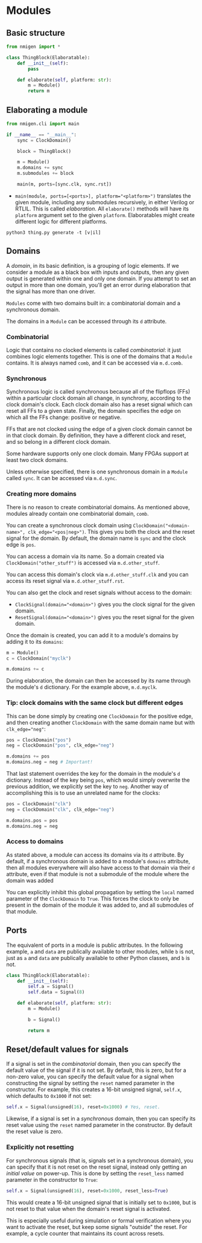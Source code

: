 # Modules

## Basic structure

```python
from nmigen import *

class ThingBlock(Elaboratable):
    def __init__(self):
        pass

    def elaborate(self, platform: str):
        m = Module()
        return m
```

## Elaborating a module

```python
from nmigen.cli import main

if __name__ == "__main__":
    sync = ClockDomain()

    block = ThingBlock()

    m = Module()
    m.domains += sync
    m.submodules += block

    main(m, ports=[sync.clk, sync.rst])
```

* `main(module, ports=[<ports>], platform="<platform>")` translates the given module, including any submodules recursively, in either Verilog or RTLIL. This is called _elaboration_. All `elaborate()` methods will have its `platform` argument set to the given `platform`. Elaboratables might create different logic for different platforms.

```
python3 thing.py generate -t [v|il]
```

## Domains

A _domain_, in its basic definition, is a grouping of logic elements. If we consider a module as a black box with inputs and outputs, then any given output is generated within one and only one domain. If you attempt to set an output in more than one domain, you'll get an error during elaboration that the signal has more than one driver.

`Modules` come with two domains built in: a combinatorial domain and a synchronous domain.

The domains in a `Module` can be accessed through its `d` attribute.

### Combinatorial

Logic that contains no clocked elements is called _combinatorial_: it just combines logic elements together. This is one of the domains that a `Module` contains. It is always named `comb`, and it can be accessed via `m.d.comb`.

### Synchronous

Synchronous logic is called synchronous because all of the flipflops (FFs) within a particular clock domain all change, in synchrony, according to the clock domain's clock. Each clock domain also has a reset signal which can reset all FFs to a given state. Finally, the domain specifies the edge on which all the FFs change: positive or negative.

FFs that are not clocked using the edge of a given clock domain cannot be in that clock domain. By definition, they have a different clock and reset, and so belong in a different clock domain.

Some hardware supports only one clock domain. Many FPGAs support at least two clock domains.

Unless otherwise specified, there is one synchronous domain in a `Module` called `sync`. It can be accessed via `m.d.sync`.

### Creating more domains

There is no reason to create combinatorial domains. As mentioned above, modules already contain one combinatorial domain, `comb`.

You can create a synchronous clock domain using `ClockDomain("<domain-name>", clk_edge="<pos|neg>")`. This gives you both the clock and the reset signal for the domain. By default, the domain name is `sync` and the clock edge is `pos`.

You can access a domain via its name. So a domain created via `ClockDomain("other_stuff")` is accessed via `m.d.other_stuff`.

You can access this domain's clock via `m.d.other_stuff.clk` and you can access its reset signal via `m.d.other_stuff.rst`.

You can also get the clock and reset signals without access to the domain:

* `ClockSignal(domain="<domain>")` gives you the clock signal for the given domain.
* `ResetSignal(domain="<domain>")` gives you the reset signal for the given domain.

Once the domain is created, you can add it to a module's domains by adding it to its `domains`:

```python
m = Module()
c = ClockDomain("myclk")

m.domains += c
```

During elaboration, the domain can then be accessed by its name through the module's `d` dictionary. For the example above, `m.d.myclk`.

### Tip: clock domains with the same clock but different edges

This can be done simply by creating one `ClockDomain` for the positive edge, and then creating another `ClockDomain` with the same domain name but with `clk_edge="neg"`:

```python
pos = ClockDomain("pos")
neg = ClockDomain("pos", clk_edge="neg")

m.domains += pos
m.domains.neg = neg # Important!
```

That last statement overrides the key for the domain in the module's `d` dictionary. Instead of the key being `pos`, which would simply overwrite the previous addition, we explicitly set the key to `neg`. Another way of accomplishing this is to use an unrelated name for the clocks:

```python
pos = ClockDomain("clk")
neg = ClockDomain("clk", clk_edge="neg")

m.domains.pos = pos
m.domains.neg = neg
```

### Access to domains

As stated above, a module can access its domains via its `d` attribute. By default, if a synchronous domain is added to a module's `domains` attribute, then all modules everywhere will also have access to that domain via their `d` attribute, even if that module is not a submodule of the module where the domain was added

You can explicitly inhibit this global propagation by setting the `local` named parameter of the `ClockDomain` to `True`. This forces the clock to only be present in the domain of the module it was added to, and all submodules of that module.

## Ports

The equivalent of ports in a module is public attributes. In the following example, `a` and `data` are publically available to other modules, while `b` is not, just as `a` and `data` are publically available to other Python classes, and `b` is not.

```python
class ThingBlock(Elaboratable):
    def __init__(self):
        self.a = Signal()
        self.data = Signal(8)

    def elaborate(self, platform: str):
        m = Module()

        b = Signal()

        return m
```

## Reset/default values for signals

If a signal is set in the _combinatorial_ domain, then you can specify the default value of the signal if it is not set. By default, this is zero, but for a non-zero value, you can specify the default value for a signal when constructing the signal by setting the `reset` named parameter in the constructor. For example, this creates a 16-bit unsigned signal, `self.x`, which defaults to `0x1000` if not set:

```python
self.x = Signal(unsigned(16), reset=0x1000) # Yes, reset.
```

Likewise, if a signal is set in a _synchronous_ domain, then you can specify its reset value using the `reset` named parameter in the constructor. By default the reset value is zero.

### Explicitly not resetting

For synchronous signals (that is, signals set in a synchronous domain), you can specify that it is not reset on the reset signal, instead only getting an _initial value_ on power-up. This is done by setting the `reset_less` named parameter in the constructor to `True`:

```python
self.x = Signal(unsigned(16), reset=0x1000, reset_less=True)
```

This would create a 16-bit unsigned signal that is initially set to `0x1000`, but is not reset to that value when the domain's reset signal is activated.

This is especially useful during simulation or formal verification where you want to activate the reset, but keep some signals "outside" the reset. For example, a cycle counter that maintains its count across resets.

